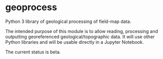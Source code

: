 # geoprocess

Python 3 library of geological processing of field-map data.

The intended purpose of this module is to allow reading, processing and outputting georeferenced geological/topographic data.
It will use other Python libraries and will be usable directly in a Jupyter Notebook.

The current status is beta.
